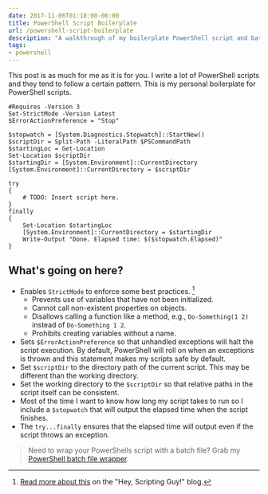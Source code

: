 ```yaml
---
date: 2017-11-06T01:18:00-06:00
title: PowerShell Script Boilerplate
url: /powershell-script-boilerplate
description: "A walkthrough of my boilerplate PowerShell script and batch file wrapper. Includes argument pass through and exit code bubbling."
tags:
- powershell
---
```


This post is as much for me as it is for you. I write a lot of PowerShell scripts and they tend to follow a certain pattern. This is my personal boilerplate for PowerShell scripts.

    #Requires -Version 3
    Set-StrictMode -Version Latest
    $ErrorActionPreference = "Stop"

    $stopwatch = [System.Diagnostics.Stopwatch]::StartNew()
    $scriptDir = Split-Path -LiteralPath $PSCommandPath
    $startingLoc = Get-Location
    Set-Location $scriptDir
    $startingDir = [System.Environment]::CurrentDirectory
    [System.Environment]::CurrentDirectory = $scriptDir

    try
    {
        # TODO: Insert script here.
    }
    finally
    {
        Set-Location $startingLoc
        [System.Environment]::CurrentDirectory = $startingDir
        Write-Output "Done. Elapsed time: $($stopwatch.Elapsed)"
    }

## What's going on here?

- Enables `StrictMode` to enforce some best practices. [^1]
  - Prevents use of variables that have not been initialized.
  - Cannot call non-existent properties on objects.
  - Disallows calling a function like a method, e.g., `Do-Something(1 2)` instead of `Do-Something 1 2`.
  - Prohibits creating variables without a name.
- Sets `$ErrorActionPreference` so that unhandled exceptions will halt
  the script execution. By default, PowerShell will roll on when an exceptions
  is thrown and this statement makes my scripts safe by default.
- Set `$scriptDir` to the directory path of the current script.
  This may be different than the working directory.
- Set the working directory to the `$scriptDir` so that relative paths in the script itself can be consistent.
- Most of the time I want to know how long my script takes to run so I include
  a `$stopwatch` that will output the elapsed time when the script finishes.
- The `try...finally` ensures that the elapsed time will output even if the script throws an exception.

> Need to wrap your PowerShells script with a batch file? Grab my [PowerShell batch file wrapper](/powershell-batch-file-wrapper).

[^1]: [Read more about this](http://blogs.technet.com/b/heyscriptingguy/archive/2014/12/03/enforce-better-script-practices-by-using-set-strictmode.aspx) on the "Hey, Scripting Guy!" blog.